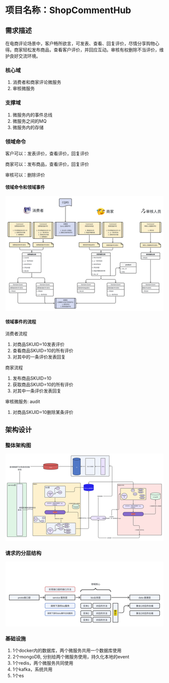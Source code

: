 # 项目名称：ShopCommentHub



## 需求描述
在电商评论场景中，客户畅所欲言，可发表、查看、回复评价，尽情分享购物心得。商家轻松发布商品，查看客户评价，并回应互动。审核有权删除不当评价，维护良好交流环境。

### 核心域
1. 消费者和商家评论微服务
2. 审核微服务


### 支撑域

1. 微服务内的事件总线
2. 微服务之间的MQ
3. 微服务内的存储



### 领域命令

客户可以：发表评价，查看评价，回复评价

商家可以：发布商品，查看评价，回复评价

审核可以：删除评价

#### 领域命令和领域事件

![](https://raw.githubusercontent.com/lenny-mo/PictureUploadFolder/main/领域事件图.png)


#### 领域事件的流程
消费者流程
1. 对商品SKUID=10发表评价
2. 查看商品SKUID=10的所有评价
3. 对其中的一条评价发表回复

商家流程
1. 发布商品SKUID=10
2. 获取商品SKUID=10的所有评价
3. 对其中一条评价发表回复

审核微服务: audit 
1. 对商品SKUID=10删除某条评价

## 架构设计

### 整体架构图

![image.png](https://raw.githubusercontent.com/lenny-mo/PictureUploadFolder/main/20240128115731.png)

### 请求的分层结构

![image.png](https://raw.githubusercontent.com/lenny-mo/PictureUploadFolder/main/20240128115758.png)

### 基础设施

1. 1个docker内的数据库，两个微服务共用一个数据库使用
2. 2个mongoDB, 分别给两个微服务使用，持久化本地的event
3. 1个redis，两个微服务共同使用
4. 1个kafka，系统共用
5. 1个es